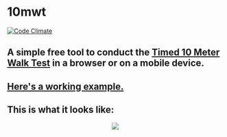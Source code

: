 # 10mwt
[![Code Climate](https://codeclimate.com/github/tdreid/10mwt/badges/gpa.svg)](https://codeclimate.com/github/tdreid/10mwt)
## A simple free tool to conduct the [Timed 10 Meter Walk Test](http://www.physio-pedia.com/10_Metre_Walk_Test) in a browser or on a mobile device.
## [Here's a working example.](https://tdreid.github.io/10mwt/)
## This is what it looks like:
<p align="center">
  <img src="https://inaptpi.firebaseapp.com/img-for-10mwt/10mwt-screenshot.png">
</p>
